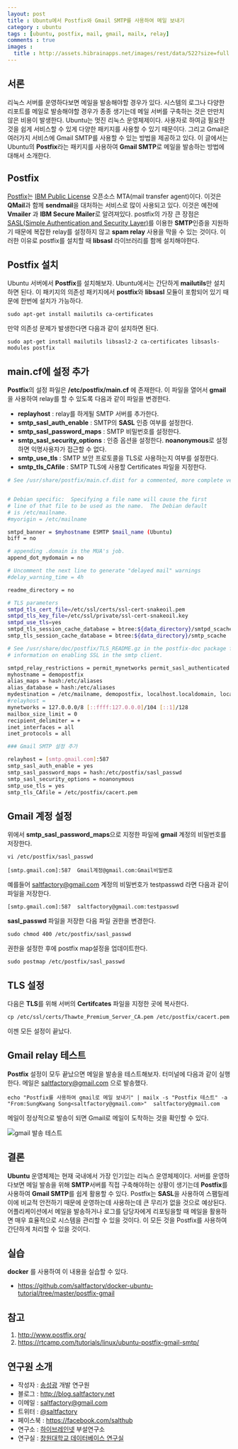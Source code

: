```yaml
---
layout: post
title : Ubuntu에서 Postfix와 Gmail SMTP를 사용하여 메일 보내기
category : ubuntu
tags : [ubuntu, postfix, mail, gmail, mailx, relay]
comments : true
images :
  title : http://assets.hibrainapps.net/images/rest/data/522?size=full
---
```


## 서론

리눅스 서버를 운영하다보면 메일을 발송해야할 경우가 있다. 시스템의 로그나 다양한 리포트를 메일로 발송해야할 경우가 종종 생기는데 메일 서버를 구축하는 것은 만만치 않은 비용이 발생한다.
Ubuntu는 멋진 리눅스 운영체제이다. 사용자로 하여금 필요한 것을 쉽게 서비스할 수 있게 다양한 패키지를 사용할 수 있기 때문이다. 그리고 Gmail은 여러가지 서비스에 Gmail SMTP를 사용할 수 있는 방법을 제공하고 있다. 이 글에서는 Ubuntu의 **Postfix**라는 패키지를 사용하여 **Gmail SMTP**로 메일을 발송하는 방법에 대해서 소개한다.
<!--more-->

## Postfix

[Postfix](http://www.postfix.org/)는 [IBM Public License](https://en.wikipedia.org/wiki/IBM_Public_License) 오픈소스 MTA(mail transfer agent)이다. 이것은 **QMail**과 함께 **sendmail**을 대처하는 서비스로 많이 사용되고 있다. 이것은 예전에 **Vmailer** 과 **IBM Secure Mailer**로 알려져있다. postfix의 가장 큰 장점은 [SASL(Simple Authentication and Security Layer)](https://tools.ietf.org/html/rfc2222)를 이용한 **SMTP**인증을 지원하기 때문에 복잡한 relay를 설정하지 않고 **spam relay** 사용을 막을 수 있는 것이다. 이러한 이유로 postfix를 설치할 때 **libsasl** 라이브러리를 함께 설치해야한다.

## Postfix 설치

Ubuntu 서버에서 **Postfix**를 설치해보자. Ubuntu에서는 간단하게 **mailutils**만 설치하면 된다. 이 패키지의 의존성 패키지에서 **postfix**와 **libsasl** 모듈이 포함되어 있기 때문에 한번에 설치가 가능하다.

```
sudo apt-get install mailutils ca-certificates
```

만약 의존성 문제가 발생한다면 다음과 같이 설치하면 된다.

```
sudo apt-get install mailutils libsasl2-2 ca-certificates libsasls-modules postfix
```

## main.cf에 설정 추가

**Postfix**의 설정 파일은 **/etc/postfix/main.cf** 에 존재한다. 이 파일을 열어서 **gmail**을 사용하여 relay를 할 수 있도록 다음과 같이 파일을 변경한다.

- **replayhost** : relay를 하게될 SMTP 서버를 추가한다.
- **smtp_sasl_auth_enable** : SMTP의 **SASL** 인증 여부를 설정한다.
- **smtp_sasl_password_maps** : SMTP 비밀번호를 설정한다.
- **smtp_sasl_security_options** : 인증 옵션을 설정한다. **noanonymous**로 설정하면 익명사용자가 접근할 수 없다.
- **smtp_use_tls** : SMTP 보안 프로토콜을 TLS로 사용하는지 여부를 설정한다.
- **smtp_tls_CAfile** : SMTP TLS에 사용할 Certificates 파일을 지정한다.

```bash
# See /usr/share/postfix/main.cf.dist for a commented, more complete version


# Debian specific:  Specifying a file name will cause the first
# line of that file to be used as the name.  The Debian default
# is /etc/mailname.
#myorigin = /etc/mailname

smtpd_banner = $myhostname ESMTP $mail_name (Ubuntu)
biff = no

# appending .domain is the MUA's job.
append_dot_mydomain = no

# Uncomment the next line to generate "delayed mail" warnings
#delay_warning_time = 4h

readme_directory = no

# TLS parameters
smtpd_tls_cert_file=/etc/ssl/certs/ssl-cert-snakeoil.pem
smtpd_tls_key_file=/etc/ssl/private/ssl-cert-snakeoil.key
smtpd_use_tls=yes
smtpd_tls_session_cache_database = btree:${data_directory}/smtpd_scache
smtp_tls_session_cache_database = btree:${data_directory}/smtp_scache

# See /usr/share/doc/postfix/TLS_README.gz in the postfix-doc package for
# information on enabling SSL in the smtp client.

smtpd_relay_restrictions = permit_mynetworks permit_sasl_authenticated defer_unauth_destination
myhostname = demopostfix
alias_maps = hash:/etc/aliases
alias_database = hash:/etc/aliases
mydestination = /etc/mailname, demopostfix, localhost.localdomain, localhost
#relayhost =
mynetworks = 127.0.0.0/8 [::ffff:127.0.0.0]/104 [::1]/128
mailbox_size_limit = 0
recipient_delimiter = +
inet_interfaces = all
inet_protocols = all

### Gmail SMTP 설정 추가

relayhost = [smtp.gmail.com]:587
smtp_sasl_auth_enable = yes
smtp_sasl_password_maps = hash:/etc/postfix/sasl_passwd
smtp_sasl_security_options = noanonymous
smtp_use_tls = yes
smtp_tls_CAfile = /etc/postfix/cacert.pem
```

## Gmail 계정 설정

위에서 **smtp_sasl_password_maps**으로 지정한 파일에 **gmail** 계정의 비밀번호를 저장한다.
```
vi /etc/postfix/sasl_passwd
```
```
[smtp.gmail.com]:587  Gmail계정@gmail.com:Gmail비밀번호
```

예를들어 saltfactory@gmail.com 계정의 비밀번호가 testpasswd 라면 다음과 같이 파일을 저장한다.

```
[smtp.gmail.com]:587  saltfactory@gmail.com:testpasswd
```

**sasl_passwd** 파일을 저장한 다음 파일 권한을 변경한다.

```
sudo chmod 400 /etc/postfix/sasl_passwd
```

권한을 설정한 후에 postfix map설정을 업데이트한다.

```
sudo postmap /etc/postfix/sasl_passwd
```

## TLS 설정

다음은 **TLS**를 위해 서버의 **Certifcates** 파일을 지정한 곳에 복사한다.

```
cp /etc/ssl/certs/Thawte_Premium_Server_CA.pem /etc/postfix/cacert.pem
```

이젠 모든 설정이 끝났다.

## Gmail relay 테스트

**Postfix** 설정이 모두 끝났으면 메일을 발송을 테스트해보자. 터미널에 다음과 같이 실행한다. 메일은 saltfactory@gmail.com 으로 발송했다.

```
echo "Postfix를 사용하여 gmail로 메일 보내기" | mailx -s "Postfix 테스트" -a "From:SungKwang Song<saltfactory@gmail.com>"  saltfactory@gmail.com
```

메일이 정상적으로 발송이 되면 Gmail로 메일이 도착하는 것을 확인할 수 있다.

![gmail 발송 테스트](http://assets.hibrainapps.net/images/rest/data/523?size=full&m=1436837141)


## 결론

**Ubuntu** 운영체제는 현재 국내에서 가장 인기있는 리눅스 운영체제이다. 서버를 운영하다보면 메일 발송을 위해 **SMTP**서버를 직접 구축해야하는 상황이 생기는데 **Postfix**를 사용하여 **Gmail SMTP**를  쉽게 활용할 수 있다. Postfix는 **SASL**을 사용하여 스팸릴레이에 비교적 안전하기 때문에 운영하는데 사용하는데 큰 무리가 없을 것으로 예상된다. 어플리케이션에서 메일을 발송하거나 로그를 담당자에게 리포팅을할 때 메일을 활용하면 매우 효율적으로 시스템을 관리할 수 있을 것이다. 이 모든 것을 Postfix를 사용하여 간단하게 처리할 수 있을 것이다.


## 실습

**docker** 를 사용하여 이 내용을 실습할 수 있다.

- https://github.com/saltfactory/docker-ubuntu-tutorial/tree/master/postfix-gmail

## 참고

1. http://www.postfix.org/
2. https://rtcamp.com/tutorials/linux/ubuntu-postfix-gmail-smtp/


## 연구원 소개

* 작성자 : [송성광](http://saltfactory.net/profile) 개발 연구원
* 블로그 : http://blog.saltfactory.net
* 이메일 : [saltfactory@gmail.com](mailto:saltfactory@gmail.com)
* 트위터 : [@saltfactory](https://twitter.com/saltfactory)
* 페이스북 : https://facebook.com/salthub
* 연구소 : [하이브레인넷](http://www.hibrain.net) 부설연구소
* 연구실 : [창원대학교 데이터베이스 연구실](http://dblab.changwon.ac.kr)
